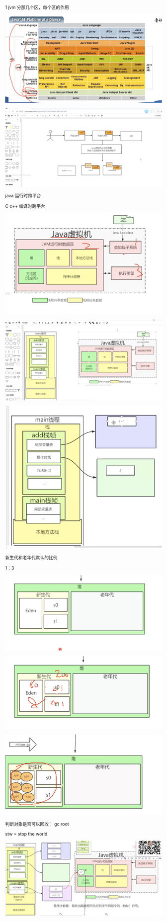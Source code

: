 1  jvm 分那几个区，每个区的作用

![image-20200908201839356](assets/image-20200908201839356.png)



![image-20200908202607115](assets/image-20200908202607115.png)

java 运行时跨平台

C c++ 编译时跨平台

![image-20200908203222024](assets/image-20200908203222024.png)

![image-20200908204922565](assets/image-20200908204922565.png)

![image-20200908205818096](assets/image-20200908205818096.png)

新生代和老年代默认的比例

1：3



![image-20200908211705236](assets/image-20200908211705236.png)

![image-20200908211730270](assets/image-20200908211730270.png)

![image-20200908212458805](assets/image-20200908212458805.png)

判断对象是否可以回收：  gc root

stw = stop the world



![image-20200908214447357](assets/image-20200908214447357.png)